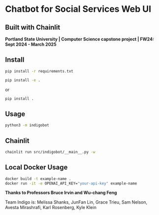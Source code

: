 # Chatbot for Social Services Web UI
## Built with Chainlit

**Portland State University | Computer Science capstone project | FW24: Sept 2024 - March 2025**

## Install

```bash
pip install -r requirements.txt
```
```bash
pip install -e .
```
or
```bash
pip install .
```

## Usage

```bash
python3 -m indigobot
```

## Chainlit

```bash
chainlit run src/indigobot/__main__.py -w
```

## Local Docker Usage

```bash
docker build -t example-name .
docker run -it -e OPENAI_API_KEY="your-api-key" example-name
```

**Thanks to Professors Bruce Irvin and Wu-chang Feng**

Team Indigo is:
Melissa Shanks, JunFan Lin, Grace Trieu, Sam Nelson, Avesta Mirashrafi, Karl Rosenberg, Kyle Klein

